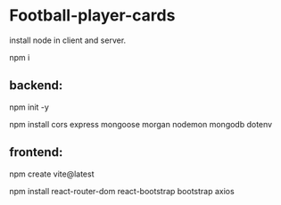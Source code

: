 # Football-player-cards

install node in client and server.

npm i 

## backend:

npm init -y

npm install cors express mongoose morgan nodemon mongodb dotenv

## frontend:

npm create vite@latest

npm install react-router-dom react-bootstrap bootstrap axios 
